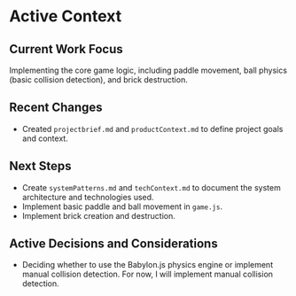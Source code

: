 # Active Context

## Current Work Focus
Implementing the core game logic, including paddle movement, ball physics (basic collision detection), and brick destruction.

## Recent Changes
- Created `projectbrief.md` and `productContext.md` to define project goals and context.

## Next Steps
- Create `systemPatterns.md` and `techContext.md` to document the system architecture and technologies used.
- Implement basic paddle and ball movement in `game.js`.
- Implement brick creation and destruction.

## Active Decisions and Considerations
- Deciding whether to use the Babylon.js physics engine or implement manual collision detection. For now, I will implement manual collision detection.
